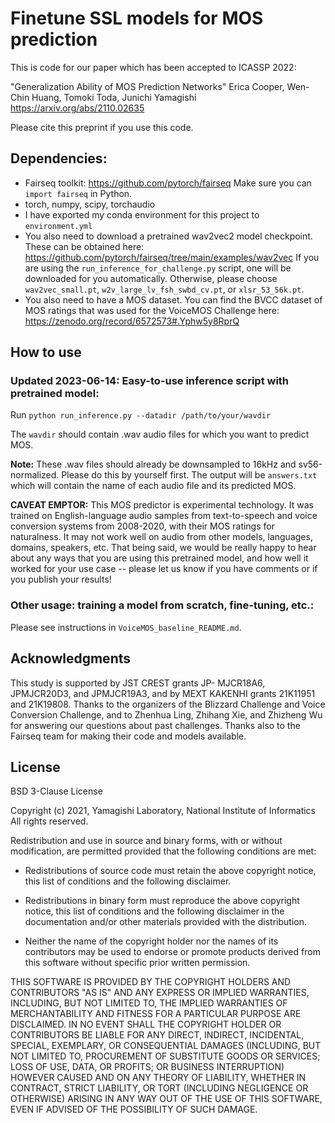 # Finetune SSL models for MOS prediction

This is code for our paper which has been accepted to ICASSP 2022:

"Generalization Ability of MOS Prediction Networks"  Erica Cooper, Wen-Chin Huang, Tomoki Toda, Junichi Yamagishi  https://arxiv.org/abs/2110.02635

Please cite this preprint if you use this code.

## Dependencies:

 * Fairseq toolkit:  https://github.com/pytorch/fairseq  Make sure you can `import fairseq` in Python.
 * torch, numpy, scipy, torchaudio
 * I have exported my conda environment for this project to `environment.yml`
 * You also need to download a pretrained wav2vec2 model checkpoint.  These can be obtained here:  https://github.com/pytorch/fairseq/tree/main/examples/wav2vec  If you are using the `run_inference_for_challenge.py` script, one will be downloaded for you automatically.  Otherwise, please choose `wav2vec_small.pt`, `w2v_large_lv_fsh_swbd_cv.pt`, or `xlsr_53_56k.pt`. 
 * You also need to have a MOS dataset.  You can find the BVCC dataset of MOS ratings that was used for the VoiceMOS Challenge here:  https://zenodo.org/record/6572573#.Yphw5y8RprQ

## How to use

### Updated 2023-06-14: Easy-to-use inference script with pretrained model:

Run `python run_inference.py --datadir /path/to/your/wavdir`

The `wavdir` should contain .wav audio files for which you want to predict MOS.

**Note:** These .wav files should already be downsampled to 16kHz and sv56-normalized.  Please do this by yourself first.
The output will be `answers.txt` which will contain the name of each audio file and its predicted MOS.

**CAVEAT EMPTOR:** This MOS predictor is experimental technology.  It was trained on English-language audio samples from text-to-speech and voice conversion systems from 2008-2020, with their MOS ratings for naturalness.  It may not work well on audio from other models, languages, domains, speakers, etc.  That being said, we would be really happy to hear about any ways that you are using this pretrained model, and how well it worked for your use case -- please let us know if you have comments or if you publish your results!

### Other usage: training a model from scratch, fine-tuning, etc.:

Please see instructions in `VoiceMOS_baseline_README.md`. 

## Acknowledgments

This study is supported by JST CREST grants JP- MJCR18A6, JPMJCR20D3, and JPMJCR19A3, and by MEXT KAKENHI grants 21K11951 and 21K19808. Thanks to the organizers of the Blizzard Challenge and Voice Conversion Challenge, and to Zhenhua Ling, Zhihang Xie, and Zhizheng Wu for answering our questions about past challenges.  Thanks also to the Fairseq team for making their code and models available.

## License

BSD 3-Clause License

Copyright (c) 2021, Yamagishi Laboratory, National Institute of Informatics All rights reserved.

Redistribution and use in source and binary forms, with or without modification, are permitted provided that the following conditions are met:

 * Redistributions of source code must retain the above copyright notice, this list of conditions and the following disclaimer.

 * Redistributions in binary form must reproduce the above copyright notice, this list of conditions and the following disclaimer in the documentation and/or other materials provided with the distribution.

 * Neither the name of the copyright holder nor the names of its contributors may be used to endorse or promote products derived from this software without specific prior written permission.

THIS SOFTWARE IS PROVIDED BY THE COPYRIGHT HOLDERS AND CONTRIBUTORS "AS IS" AND ANY EXPRESS OR IMPLIED WARRANTIES, INCLUDING, BUT NOT LIMITED TO, THE IMPLIED WARRANTIES OF MERCHANTABILITY AND FITNESS FOR A PARTICULAR PURPOSE ARE DISCLAIMED. IN NO EVENT SHALL THE COPYRIGHT HOLDER OR CONTRIBUTORS BE LIABLE FOR ANY DIRECT, INDIRECT, INCIDENTAL, SPECIAL, EXEMPLARY, OR CONSEQUENTIAL DAMAGES (INCLUDING, BUT NOT LIMITED TO, PROCUREMENT OF SUBSTITUTE GOODS OR SERVICES; LOSS OF USE, DATA, OR PROFITS; OR BUSINESS INTERRUPTION) HOWEVER CAUSED AND ON ANY THEORY OF LIABILITY, WHETHER IN CONTRACT, STRICT LIABILITY, OR TORT (INCLUDING NEGLIGENCE OR OTHERWISE) ARISING IN ANY WAY OUT OF THE USE OF THIS SOFTWARE, EVEN IF ADVISED OF THE POSSIBILITY OF SUCH DAMAGE.
